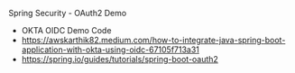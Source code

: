 Spring Security - OAuth2 Demo
- OKTA OIDC Demo Code
- https://awskarthik82.medium.com/how-to-integrate-java-spring-boot-application-with-okta-using-oidc-67105f713a31
- https://spring.io/guides/tutorials/spring-boot-oauth2